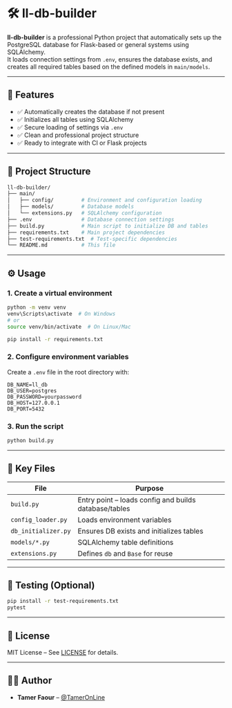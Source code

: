 # 🛠️ ll-db-builder

**ll-db-builder** is a professional Python project that automatically sets up the PostgreSQL database for Flask-based or general systems using SQLAlchemy.  
It loads connection settings from `.env`, ensures the database exists, and creates all required tables based on the defined models in `main/models`.

---

## 🚀 Features

- ✅ Automatically creates the database if not present
- ✅ Initializes all tables using SQLAlchemy
- ✅ Secure loading of settings via `.env`
- ✅ Clean and professional project structure
- ✅ Ready to integrate with CI or Flask projects

---

## 📁 Project Structure

```bash
ll-db-builder/
├── main/
│   ├── config/         # Environment and configuration loading
│   ├── models/         # Database models
│   └── extensions.py   # SQLAlchemy configuration
├── .env                # Database connection settings
├── build.py            # Main script to initialize DB and tables
├── requirements.txt    # Main project dependencies
├── test-requirements.txt  # Test-specific dependencies
└── README.md           # This file
```

---

## ⚙️ Usage

### 1. Create a virtual environment

```bash
python -m venv venv
venv\Scripts\activate  # On Windows
# or
source venv/bin/activate  # On Linux/Mac

pip install -r requirements.txt
```

### 2. Configure environment variables

Create a `.env` file in the root directory with:

```env
DB_NAME=ll_db
DB_USER=postgres
DB_PASSWORD=yourpassword
DB_HOST=127.0.0.1
DB_PORT=5432
```

### 3. Run the script

```bash
python build.py
```

---

## 🧱 Key Files

| File | Purpose |
|------|---------|
| `build.py` | Entry point – loads config and builds database/tables |
| `config_loader.py` | Loads environment variables |
| `db_initializer.py` | Ensures DB exists and initializes tables |
| `models/*.py` | SQLAlchemy table definitions |
| `extensions.py` | Defines `db` and `Base` for reuse |

---

## 🧪 Testing (Optional)

```bash
pip install -r test-requirements.txt
pytest
```

---

## 📝 License

MIT License – See [LICENSE](LICENSE) for details.

---

## 👨‍💻 Author

- **Tamer Faour** – [@TamerOnLine](https://github.com/TamerOnLine)